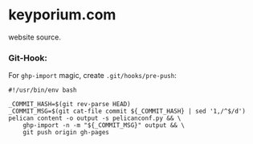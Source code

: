 # keyporium.com

website source.

### Git-Hook:

For `ghp-import` magic, create `.git/hooks/pre-push`:

```
#!/usr/bin/env bash

_COMMIT_HASH=$(git rev-parse HEAD)
_COMMIT_MSG=$(git cat-file commit ${_COMMIT_HASH} | sed '1,/^$/d')
pelican content -o output -s pelicanconf.py && \
    ghp-import -n -m "${_COMMIT_MSG}" output && \
    git push origin gh-pages
```
